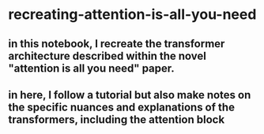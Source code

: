 # recreating-attention-is-all-you-need


## in this notebook, I recreate the transformer architecture described within the novel "attention is all you need" paper. 
## in here, I follow a tutorial but also make notes on the specific nuances and explanations of the transformers, including the attention block 
